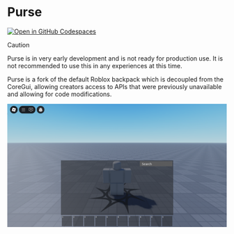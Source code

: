 # Purse

[![Open in GitHub Codespaces](https://github.com/codespaces/badge.svg)](https://codespaces.new/RyanLua/Purse?quickstart=1)

> [!CAUTION]
> Purse is in very early development and is not ready for production use. It is not recommended to use this in any experiences at this time.

Purse is a fork of the default Roblox backpack which is decoupled from the CoreGui, allowing creators access to APIs that were previously unavailable and allowing for code modifications.

![Screenshot of Purse](assets/screenshot.png)
